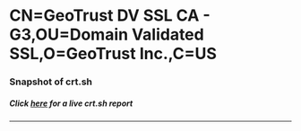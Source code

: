 # CN=GeoTrust DV SSL CA - G3,OU=Domain Validated SSL,O=GeoTrust Inc.,C=US
### Snapshot of crt.sh
##### Click [here](https://crt.sh/?serial=3911609828F4EF63637099EBC4E31F40) for a live crt.sh report

---
